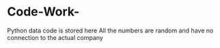 # Code-Work-
Python data code is stored here
All the numbers are random and have no connection to the actual company
